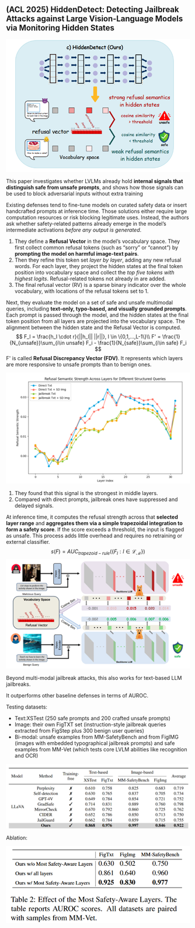 ## (ACL 2025) HiddenDetect: Detecting Jailbreak Attacks against Large Vision-Language Models via Monitoring Hidden States

![image-20250703002608541](./assets/image-20250703002608541.png)

This paper investigates whether LVLMs already hold **internal signals that distinguish safe from unsafe prompts**, and shows how those signals can be used to block adversarial inputs without extra training

Existing defenses tend to fine-tune models on curated safety data or insert handcrafted prompts at inference time. Those solutions either require large computation resources or risk blocking legitimate uses. Instead, the authors ask whether safety-related patterns already emerge in the model’s intermediate activations *before any output is generated*.

1. They define a **Refusal Vector** in the model’s vocabulary space. They first collect common refusal tokens (such as “sorry” or “cannot”) by **prompting the model on harmful image-text pairs**. 
2. Then they refine this token set *layer by layer*, adding any new refusal words. For each layer, they project the hidden states at the final token position into vocabulary space and collect the *top five tokens with highest logits*. Refusal-related tokens not already in are added.
3. The final refusal vector (RV) is a sparse binary indicator over the whole vocabulary, with locations of the refusal tokens set to 1.

Next, they evaluate the model on a set of safe and unsafe multimodal queries, including **text-only, typo-based, and visually grounded prompts**. Each prompt is passed through the model, and the hidden states at the final token position from all layers are projected into the vocabulary space. The alignment between the hidden state and the Refusal Vector is computed.
$$
F_l = \frac{h_l \cdot r}{||h_l|| ||r||}, l \in \{0,1,...,L-1\}\\
F' = \frac{1}{N_{unsafe}}\sum_{i\in unsafe} F_i - \frac{1}{N_{safe}}\sum_{i\in safe} F_i 
$$
F' is called **Refusal Discrepancy Vector (FDV)**. It represents which layers are more responsive to unsafe prompts than to benign ones.

![image-20250703003102599](./assets/image-20250703003102599.png)

1. They found that this signal is the strongest in middle layers. 
2. Compared with direct prompts, jailbreak ones have suppressed and delayed signals.

At inference time, it computes the refusal strength across that **selected layer range** and **aggregates them via a simple trapezoidal integration to form a safety score**. If the score exceeds a threshold, the input is flagged as unsafe. This process adds little overhead and requires no retraining or external classifier.
$$
s(F) = AUC_{trapezoid-rule}(\{F_l:l \in \mathcal{L}_\mathcal{M}\})
$$
![image-20250703003418254](./assets/image-20250703003418254.png)

Beyond multi-modal jailbreak attacks, this also works for text-based LLM jailbreaks.

It outperforms other baseline defenses in terms of AUROC.

Testing datasets:

- Text:XSTest (250 safe prompts and 200 crafted unsafe prompts) 
- Image: their own FigTXT set (instruction-style jailbreak queries extracted from FigStep plus 300 benign user queries)
- Bi-modal: unsafe examples from MM-SafetyBench and from FigIMG (images with embedded typographical jailbreak prompts) and safe examples from MM-Vet (which tests core LVLM abilities like recognition and OCR)

![image-20250703004656774](./assets/image-20250703004656774.png)

Ablation:

![image-20250703155554252](./assets/image-20250703155554252.png)
